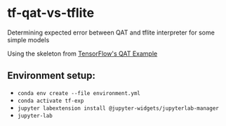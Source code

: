 # tf-qat-vs-tflite
Determining expected error between QAT and tflite interpreter for some simple models

Using the skeleton from [TensorFlow's QAT Example](https://www.tensorflow.org/model_optimization/guide/quantization/training_example)

## Environment setup:
- `conda env create --file environment.yml`
- `conda activate tf-exp`
- `jupyter labextension install @jupyter-widgets/jupyterlab-manager`
- `jupyter-lab`

